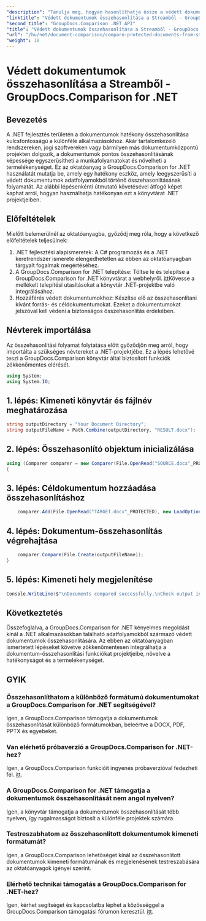 ```yaml
---
"description": "Tanulja meg, hogyan hasonlíthatja össze a védett dokumentumokat adatfolyamokból a GroupDocs.Comparison for .NET segítségével. Egyszerűsítse dokumentum-összehasonlítási folyamatát könnyedén."
"linktitle": "Védett dokumentumok összehasonlítása a Streamből - GroupDocs.Comparison for .NET"
"second_title": "GroupDocs.Comparison .NET API"
"title": "Védett dokumentumok összehasonlítása a Streamből - GroupDocs.Comparison for .NET"
"url": "/hu/net/document-comparison/compare-protected-documents-from-stream/"
"weight": 18
---
```


# Védett dokumentumok összehasonlítása a Streamből - GroupDocs.Comparison for .NET

## Bevezetés
A .NET fejlesztés területén a dokumentumok hatékony összehasonlítása kulcsfontosságú a különféle alkalmazásokhoz. Akár tartalomkezelő rendszereken, jogi szoftvereken vagy bármilyen más dokumentumközpontú projekten dolgozik, a dokumentumok pontos összehasonlításának képessége egyszerűsítheti a munkafolyamatokat és növelheti a termelékenységet. Ez az oktatóanyag a GroupDocs.Comparison for .NET használatát mutatja be, amely egy hatékony eszköz, amely leegyszerűsíti a védett dokumentumok adatfolyamokból történő összehasonlításának folyamatát. Az alábbi lépésenkénti útmutató követésével átfogó képet kaphat arról, hogyan használhatja hatékonyan ezt a könyvtárat .NET projektjeiben.
## Előfeltételek
Mielőtt belemerülnél az oktatóanyagba, győződj meg róla, hogy a következő előfeltételek teljesülnek:
1. .NET fejlesztési alapismeretek: A C# programozás és a .NET keretrendszer ismerete elengedhetetlen az ebben az oktatóanyagban tárgyalt fogalmak megértéséhez.
2. A GroupDocs.Comparison for .NET telepítése: Töltse le és telepítse a GroupDocs.Comparison for .NET könyvtárat a webhelyről. [itt](https://releases.groupdocs.com/comparison/net/)Kövesse a mellékelt telepítési utasításokat a könyvtár .NET-projektbe való integrálásához.
3. Hozzáférés védett dokumentumokhoz: Készítse elő az összehasonlítani kívánt forrás- és céldokumentumokat. Ezeket a dokumentumokat jelszóval kell védeni a biztonságos összehasonlítás érdekében.

## Névterek importálása
Az összehasonlítási folyamat folytatása előtt győződjön meg arról, hogy importálta a szükséges névtereket a .NET-projektjébe. Ez a lépés lehetővé teszi a GroupDocs.Comparison könyvtár által biztosított funkciók zökkenőmentes elérését.

```csharp
using System;
using System.IO;
```

## 1. lépés: Kimeneti könyvtár és fájlnév meghatározása
```csharp
string outputDirectory = "Your Document Directory";
string outputFileName = Path.Combine(outputDirectory, "RESULT.docx");
```
## 2. lépés: Összehasonlító objektum inicializálása
```csharp
using (Comparer comparer = new Comparer(File.OpenRead("SOURCE.docx"_PROTECTED), new LoadOptions() { Password = "1234" }))
{
```
## 3. lépés: Céldokumentum hozzáadása összehasonlításhoz
```csharp
    comparer.Add(File.OpenRead("TARGET.docx"_PROTECTED), new LoadOptions() { Password = "5678" });
```
## 4. lépés: Dokumentum-összehasonlítás végrehajtása
```csharp
    comparer.Compare(File.Create(outputFileName));
}
```
## 5. lépés: Kimeneti hely megjelenítése
```csharp
Console.WriteLine($"\nDocuments compared successfully.\nCheck output in {Directory.GetCurrentDirectory()}.");
```

## Következtetés
Összefoglalva, a GroupDocs.Comparison for .NET kényelmes megoldást kínál a .NET alkalmazásokban található adatfolyamokból származó védett dokumentumok összehasonlítására. Az ebben az oktatóanyagban ismertetett lépéseket követve zökkenőmentesen integrálhatja a dokumentum-összehasonlítási funkciókat projektjeibe, növelve a hatékonyságot és a termelékenységet.
## GYIK
### Összehasonlíthatom a különböző formátumú dokumentumokat a GroupDocs.Comparison for .NET segítségével?
Igen, a GroupDocs.Comparison támogatja a dokumentumok összehasonlítását különböző formátumokban, beleértve a DOCX, PDF, PPTX és egyebeket.
### Van elérhető próbaverzió a GroupDocs.Comparison for .NET-hez?
Igen, a GroupDocs.Comparison funkcióit ingyenes próbaverzióval fedezheti fel. [itt](https://releases.groupdocs.com/).
### A GroupDocs.Comparison for .NET támogatja a dokumentumok összehasonlítását nem angol nyelven?
Igen, a könyvtár támogatja a dokumentumok összehasonlítását több nyelven, így rugalmasságot biztosít a különféle projektek számára.
### Testreszabhatom az összehasonlított dokumentumok kimeneti formátumát?
Igen, a GroupDocs.Comparison lehetőséget kínál az összehasonlított dokumentumok kimeneti formátumának és megjelenésének testreszabására az oktatóanyagok igényei szerint.
### Elérhető technikai támogatás a GroupDocs.Comparison for .NET-hez?
Igen, kérhet segítséget és kapcsolatba léphet a közösséggel a GroupDocs.Comparison támogatási fórumon keresztül. [itt](https://forum.groupdocs.com/c/comparison/12).
